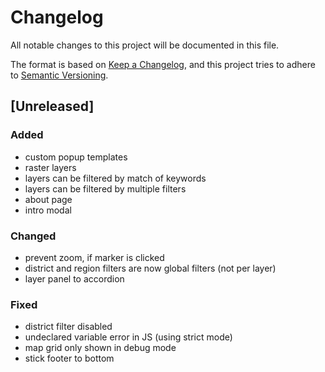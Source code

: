 # Changelog
All notable changes to this project will be documented in this file.

The format is based on [Keep a Changelog](https://keepachangelog.com/en/1.0.0/),
and this project tries to adhere to [Semantic Versioning](https://semver.org/spec/v2.0.0.html).

## [Unreleased]
### Added
- custom popup templates
- raster layers
- layers can be filtered by match of keywords
- layers can be filtered by multiple filters
- about page
- intro modal

### Changed
- prevent zoom, if marker is clicked
- district and region filters are now global filters (not per layer)
- layer panel to accordion

### Fixed 
- district filter disabled
- undeclared variable error in JS (using strict mode)
- map grid only shown in debug mode
- stick footer to bottom
